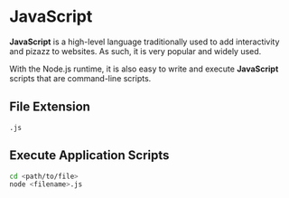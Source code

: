 # JavaScript

**JavaScript** is a high-level language traditionally used to add interactivity and pizazz to websites. As such, it is very popular and widely used.

With the Node.js runtime, it is also easy to write and execute **JavaScript** scripts that are command-line scripts.

## File Extension

`.js`

## Execute Application Scripts

```bash
cd <path/to/file>
node <filename>.js
```
